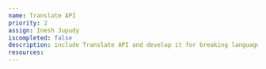 ```yaml
---
name: Translate API
priority: 2
assign: Inesh Jupudy
iscompleted: false
description: include Translate API and develop it for breaking language barriers theme. [Under Review]
resources:
---
```

